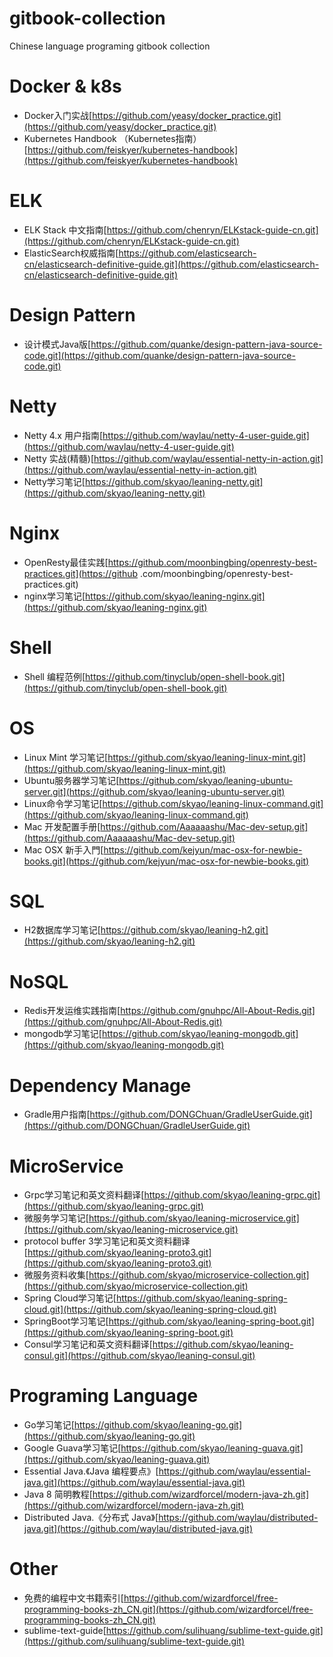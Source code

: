 # gitbook-collection
Chinese language programing gitbook collection

# Docker & k8s
* Docker入门实战[https://github.com/yeasy/docker_practice.git](https://github.com/yeasy/docker_practice.git)
* Kubernetes Handbook （Kubernetes指南）[https://github.com/feiskyer/kubernetes-handbook](https://github.com/feiskyer/kubernetes-handbook)

# ELK
* ELK Stack 中文指南[https://github.com/chenryn/ELKstack-guide-cn.git](https://github.com/chenryn/ELKstack-guide-cn.git)
* ElasticSearch权威指南[https://github.com/elasticsearch-cn/elasticsearch-definitive-guide.git](https://github.com/elasticsearch-cn/elasticsearch-definitive-guide.git)

# Design Pattern
* 设计模式Java版[https://github.com/quanke/design-pattern-java-source-code.git](https://github.com/quanke/design-pattern-java-source-code.git)

# Netty
* Netty 4.x 用户指南[https://github.com/waylau/netty-4-user-guide.git](https://github.com/waylau/netty-4-user-guide.git)
* Netty 实战(精髓)[https://github.com/waylau/essential-netty-in-action.git](https://github.com/waylau/essential-netty-in-action.git)
* Netty学习笔记[https://github.com/skyao/leaning-netty.git](https://github.com/skyao/leaning-netty.git)

# Nginx
* OpenResty最佳实践[https://github.com/moonbingbing/openresty-best-practices.git](https://github
.com/moonbingbing/openresty-best-practices.git)
* nginx学习笔记[https://github.com/skyao/leaning-nginx.git](https://github.com/skyao/leaning-nginx.git)


# Shell
* Shell 编程范例[https://github.com/tinyclub/open-shell-book.git](https://github.com/tinyclub/open-shell-book.git)

# OS
* Linux Mint 学习笔记[https://github.com/skyao/leaning-linux-mint.git](https://github.com/skyao/leaning-linux-mint.git)
* Ubuntu服务器学习笔记[https://github.com/skyao/leaning-ubuntu-server.git](https://github.com/skyao/leaning-ubuntu-server.git)
* Linux命令学习笔记[https://github.com/skyao/leaning-linux-command.git](https://github.com/skyao/leaning-linux-command.git)
* Mac 开发配置手册[https://github.com/Aaaaaashu/Mac-dev-setup.git](https://github.com/Aaaaaashu/Mac-dev-setup.git)
* Mac OSX 新手入門[https://github.com/kejyun/mac-osx-for-newbie-books.git](https://github.com/kejyun/mac-osx-for-newbie-books.git)

# SQL
* H2数据库学习笔记[https://github.com/skyao/leaning-h2.git](https://github.com/skyao/leaning-h2.git)


# NoSQL
* Redis开发运维实践指南[https://github.com/gnuhpc/All-About-Redis.git](https://github.com/gnuhpc/All-About-Redis.git)
* mongodb学习笔记[https://github.com/skyao/leaning-mongodb.git](https://github.com/skyao/leaning-mongodb.git)

# Dependency Manage
* Gradle用户指南[https://github.com/DONGChuan/GradleUserGuide.git](https://github.com/DONGChuan/GradleUserGuide.git)


# MicroService
* Grpc学习笔记和英文资料翻译[https://github.com/skyao/leaning-grpc.git](https://github.com/skyao/leaning-grpc.git)
* 微服务学习笔记[https://github.com/skyao/leaning-microservice.git](https://github.com/skyao/leaning-microservice.git)
* protocol buffer 3学习笔记和英文资料翻译[https://github.com/skyao/leaning-proto3.git](https://github.com/skyao/leaning-proto3.git)
* 微服务资料收集[https://github.com/skyao/microservice-collection.git](https://github.com/skyao/microservice-collection.git)
* Spring Cloud学习笔记[https://github.com/skyao/leaning-spring-cloud.git](https://github.com/skyao/leaning-spring-cloud.git)
* SpringBoot学习笔记[https://github.com/skyao/leaning-spring-boot.git](https://github.com/skyao/leaning-spring-boot.git)
* Consul学习笔记和英文资料翻译[https://github.com/skyao/leaning-consul.git](https://github.com/skyao/leaning-consul.git)

# Programing Language
* Go学习笔记[https://github.com/skyao/leaning-go.git](https://github.com/skyao/leaning-go.git)
* Google Guava学习笔记[https://github.com/skyao/leaning-guava.git](https://github.com/skyao/leaning-guava.git)
* Essential Java.《Java 编程要点》[https://github.com/waylau/essential-java.git](https://github.com/waylau/essential-java.git)
* Java 8 简明教程[https://github.com/wizardforcel/modern-java-zh.git](https://github.com/wizardforcel/modern-java-zh.git)
* Distributed Java.《分布式 Java》[https://github.com/waylau/distributed-java.git](https://github.com/waylau/distributed-java.git)

# Other
* 免费的编程中文书籍索引[https://github.com/wizardforcel/free-programming-books-zh_CN.git](https://github.com/wizardforcel/free-programming-books-zh_CN.git)
* sublime-text-guide[https://github.com/sulihuang/sublime-text-guide.git](https://github.com/sulihuang/sublime-text-guide.git)
